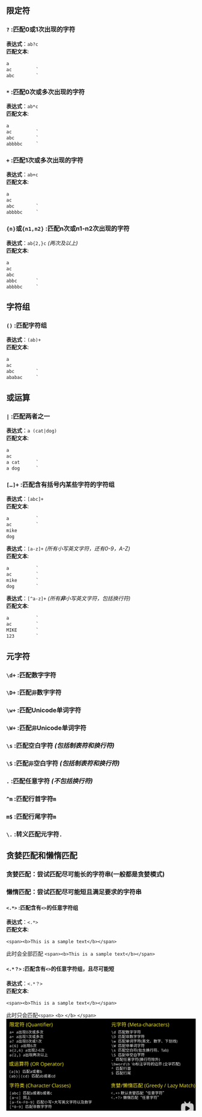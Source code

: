 ## 限定符  
### **`?`** :匹配0或1次出现的字符  
**表达式**：`ab?c`  
**匹配文本**:  
```
a   
ac         `
abc        `
```
### **`*`** :匹配0次或多次出现的字符  
**表达式**：`ab*c`  
**匹配文本**:  
```
a   
ac         `
abc        `
abbbbc     `
```
### **`+`** :匹配1次或多次出现的字符  
**表达式**：`ab+c`  
**匹配文本**:  
```
a   
ac         
abc        `
abbbbc     `
```
### **`{n}`或`{n1,n2}`** :匹配n次或n1-n2次出现的字符  
**表达式**：`ab{2,}c` *(两次及以上)*   
**匹配文本**:  
```
a   
ac         
abc        
abbc       `
abbbbc     `
```
## 字符组
### **`()`** :匹配字符组  
**表达式**：`(ab)+`  
**匹配文本**:  
```
a   
ac         
abc        `
ababac     `
```  
## 或运算  
### **`|`** :匹配两者之一  
**表达式**：`a (cat|dog)`  
**匹配文本**:  
```
a   
ac         
a cat      `
a dog      `
```  
### **`[…]+`** :匹配含有括号内某些字符的字符组    
**表达式**：`[abc]+`  
**匹配文本**:  
```
a          `
ac         `
mike       
dog        
```  
**表达式**：`[a-z]+`  *(所有小写英文字符，还有0-9，A-Z)*  
**匹配文本**:  
```
a          `
ac         `
mike       `
dog        `
```  
**表达式**：`[^a-z]+`  *(所有****非****小写英文字符，包括换行符)*  
**匹配文本**:  
```
a          `
ac         `
MIKE       `
123        `
```  
## 元字符
### **`\d+`** :匹配数字字符  
### **`\D+`** :匹配`非`数字字符
### **`\w+`** :匹配Unicode单词字符  
### **`\W+`** :匹配`非`Unicode单词字符
### **`\s`**  :匹配空白字符 *(包括制表符和换行符)*    
### **`\S`**  :匹配`非`空白字符 *(包括制表符和换行符)*  
### **`.`**  :匹配任意字符 *(不包括换行符)*  
### **`^m`**  :匹配行首字符`m`  
### **`m$`**  :匹配行尾字符`m`  
### **`\.`**  :转义匹配元字符`.`  
## 贪婪匹配和懒惰匹配  
### 贪婪匹配：尝试匹配尽可能长的字符串(一般都是贪婪模式)
### 懒惰匹配：尝试匹配尽可能短且满足要求的字符串
#### **`<.*>`**  :匹配含有`<>`的任意字符组  
**表达式**：`<.*>`    
**匹配文本**:  
```
<span><b>This is a sample text</b></span>
```  
此时会全部匹配 `<span><b>This is a sample text</b></span>`  
#### **`<.*？>`**  :匹配含有`<>`的任意字符组，且尽可能短  
**表达式**：`<.*？>`    
**匹配文本**:  
```
<span><b>This is a sample text</b></span>
```  
此时只会匹配`<span>` `<b>` `</b>` `</span>`  
![alt text](image.png)